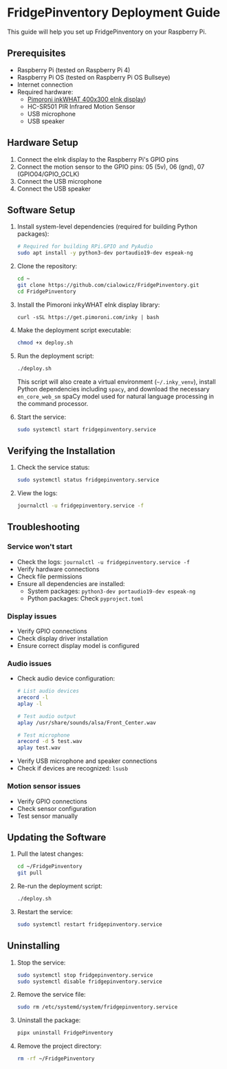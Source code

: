 # FridgePinventory Deployment Guide

This guide will help you set up FridgePinventory on your Raspberry Pi.

## Prerequisites

- Raspberry Pi (tested on Raspberry Pi 4)
- Raspberry Pi OS (tested on Raspberry Pi OS Bullseye)
- Internet connection
- Required hardware:
  - [Pimoroni inkWHAT 400x300 eInk display](https://learn.pimoroni.com/article/getting-started-with-inky-what))
  - HC-SR501 PIR Infrared Motion Sensor
  - USB microphone
  - USB speaker

## Hardware Setup

1. Connect the eInk display to the Raspberry Pi's GPIO pins
2. Connect the motion sensor to the GPIO pins: 05 (5v), 06 (gnd), 07 (GPIO04/GPIO_GCLK)
3. Connect the USB microphone
4. Connect the USB speaker

## Software Setup

1. Install system-level dependencies (required for building Python packages):
   ```bash
   # Required for building RPi.GPIO and PyAudio
   sudo apt install -y python3-dev portaudio19-dev espeak-ng
   ```

2. Clone the repository:
   ```bash
   cd ~
   git clone https://github.com/cialowicz/FridgePinventory.git
   cd FridgePinventory
   ```

3. Install the Pimoroni inkyWHAT eInk display library:
   ```
   curl -sSL https://get.pimoroni.com/inky | bash
   ```

4. Make the deployment script executable:
   ```bash
   chmod +x deploy.sh
   ```

5. Run the deployment script:
   ```bash
   ./deploy.sh
   ```
   This script will also create a virtual environment (`~/.inky_venv`), install Python dependencies including `spacy`, and download the necessary `en_core_web_sm` spaCy model used for natural language processing in the command processor.

6. Start the service:
   ```bash
   sudo systemctl start fridgepinventory.service
   ```

## Verifying the Installation

1. Check the service status:
   ```bash
   sudo systemctl status fridgepinventory.service
   ```

2. View the logs:
   ```bash
   journalctl -u fridgepinventory.service -f
   ```

## Troubleshooting

### Service won't start
- Check the logs: `journalctl -u fridgepinventory.service -f`
- Verify hardware connections
- Check file permissions
- Ensure all dependencies are installed:
  - System packages: `python3-dev portaudio19-dev espeak-ng`
  - Python packages: Check `pyproject.toml`

### Display issues
- Verify GPIO connections
- Check display driver installation
- Ensure correct display model is configured

### Audio issues
- Check audio device configuration:
  ```bash
  # List audio devices
  arecord -l
  aplay -l
  
  # Test audio output
  aplay /usr/share/sounds/alsa/Front_Center.wav
  
  # Test microphone
  arecord -d 5 test.wav
  aplay test.wav
  ```
- Verify USB microphone and speaker connections
- Check if devices are recognized: `lsusb`

### Motion sensor issues
- Verify GPIO connections
- Check sensor configuration
- Test sensor manually

## Updating the Software

1. Pull the latest changes:
   ```bash
   cd ~/FridgePinventory
   git pull
   ```

2. Re-run the deployment script:
   ```bash
   ./deploy.sh
   ```

3. Restart the service:
   ```bash
   sudo systemctl restart fridgepinventory.service
   ```

## Uninstalling

1. Stop the service:
   ```bash
   sudo systemctl stop fridgepinventory.service
   sudo systemctl disable fridgepinventory.service
   ```

2. Remove the service file:
   ```bash
   sudo rm /etc/systemd/system/fridgepinventory.service
   ```

3. Uninstall the package:
   ```bash
   pipx uninstall FridgePinventory
   ```

4. Remove the project directory:
   ```bash
   rm -rf ~/FridgePinventory
   ``` 